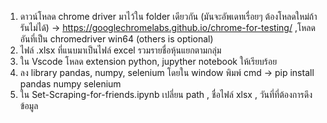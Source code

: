 1. ดาวน์โหลด chrome driver มาไว้ใน folder เดียวกัน (มันจะอัพเดทเรื่อยๆ ต้องโหลดใหม่ถ้ารันไม่ได้) -> https://googlechromelabs.github.io/chrome-for-testing/   ,โหลดอันที่เป็น chromedriver win64 (others is optional)
2. ไฟล์ .xlsx ที่แนบมาเป็นไฟล์ excel รวมรายชื่อหุ้นแยกตามกลุ่ม
3. ใน Vscode โหลด extension python, jupyther notebook ให้เรียบร้อย
4. ลง library pandas, numpy, selenium โดยใน window พิมพ์ cmd -> pip install pandas numpy selenium
5. ใน Set-Scraping-for-friends.ipynb เปลี่ยน path , ชื่อไฟล์ xlsx , วันที่ที่ต้องการดึงข้อมูล
